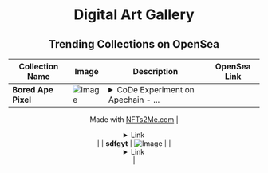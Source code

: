 <div align="center">

# Digital Art Gallery

## Trending Collections on OpenSea

| Collection Name                       | Image                                                                                     | Description                       | OpenSea Link                                                                                          |
|---------------------------------------|-------------------------------------------------------------------------------------------|-----------------------------------|--------------------------------------------------------------------------------------------------------|
| **Bored Ape Pixel** | ![Image](https://i.seadn.io/s/raw/files/b31658526bfa771bda06672529d4d914.gif?w=500&auto=format?w=200&auto=format) | <details><summary>CoDe Experiment on Apechain - ...</summary>CoDe Experiment on Apechain - Burning until 777 are left

Made with [NFTs2Me.com](https://nfts2me.com/)</details> | <details><summary>Link</summary>[Bored Ape Pixel](https://opensea.io/collection/bored-ape-pixel-16)</details> |
| **sdfgyt** | ![Image](https://i.seadn.io/s/raw/files/b3d233eeee34688637c0db3e5970485a.jpg?w=500&auto=format?w=200&auto=format) |  | <details><summary>Link</summary>[sdfgyt](https://opensea.io/collection/sdfgyt)</details> |

</div>